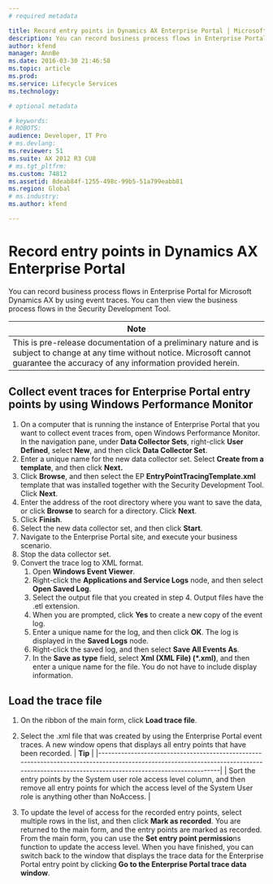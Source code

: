 ```yaml
---
# required metadata

title: Record entry points in Dynamics AX Enterprise Portal | Microsoft Docs
description: You can record business process flows in Enterprise Portal for Microsoft Dynamics AX by using event traces. You can then view the business process flows in the Security Development Tool.
author: kfend
manager: AnnBe
ms.date: 2016-03-30 21:46:58
ms.topic: article
ms.prod: 
ms.service: Lifecycle Services
ms.technology: 

# optional metadata

# keywords: 
# ROBOTS: 
audience: Developer, IT Pro
# ms.devlang: 
ms.reviewer: 51
ms.suite: AX 2012 R3 CU8
# ms.tgt_pltfrm: 
ms.custom: 74812
ms.assetid: 8deab84f-1255-498c-99b5-51a799eabb81
ms.region: Global
# ms.industry: 
ms.author: kfend

---
```


# Record entry points in Dynamics AX Enterprise Portal

You can record business process flows in Enterprise Portal for Microsoft Dynamics AX by using event traces. You can then view the business process flows in the Security Development Tool.

| **Note**                                                                                                                                                                                   |
|--------------------------------------------------------------------------------------------------------------------------------------------------------------------------------------------|
| This is pre-release documentation of a preliminary nature and is subject to change at any time without notice. Microsoft cannot guarantee the accuracy of any information provided herein. |

## Collect event traces for Enterprise Portal entry points by using Windows Performance Monitor
1.  On a computer that is running the instance of Enterprise Portal that you want to collect event traces from, open Windows Performance Monitor. In the navigation pane, under **Data Collector Sets**, right-click **User Defined**, select **New**, and then click **Data Collector Set**.
2.  Enter a unique name for the new data collector set. Select **Create from a template**, and then click **Next.**
3.  Click **Browse**, and then select the EP **EntryPointTracingTemplate.xml** template that was installed together with the Security Development Tool. Click **Next**.
4.  Enter the address of the root directory where you want to save the data, or click **Browse** to search for a directory. Click **Next**.
5.  Click **Finish**.
6.  Select the new data collector set, and then click **Start**.
7.  Navigate to the Enterprise Portal site, and execute your business scenario.
8.  Stop the data collector set.
9.  Convert the trace log to XML format.
    1.  Open **Windows Event Viewer**.
    2.  Right-click the **Applications and Service Logs** node, and then select **Open Saved Log**.
    3.  Select the output file that you created in step 4. Output files have the .etl extension.
    4.  When you are prompted, click **Yes** to create a new copy of the event log.
    5.  Enter a unique name for the log, and then click **OK**. The log is displayed in the **Saved Logs** node.
    6.  Right-click the saved log, and then select **Save All Events As**.
    7.  In the **Save as type** field, select **Xml (XML File) (\*.xml)**, and then enter a unique name for the file. You do not have to include display information.

## Load the trace file
1.  On the ribbon of the main form, click **Load trace file**.
2.  Select the .xml file that was created by using the Enterprise Portal event traces. A new window opens that displays all entry points that have been recorded.
    | **Tip**                                                                                                                                                                                 |
    |-----------------------------------------------------------------------------------------------------------------------------------------------------------------------------------------|
    | Sort the entry points by the System user role access level column, and then remove all entry points for which the access level of the System User role is anything other than NoAccess. |

3.  To update the level of access for the recorded entry points, select multiple rows in the list, and then click **Mark as recorded**. You are returned to the main form, and the entry points are marked as recorded. From the main form, you can use the **Set entry point permissio**ns function to update the access level. When you have finished, you can switch back to the window that displays the trace data for the Enterprise Portal entry point by clicking **Go to the Enterprise Portal trace data window**.



